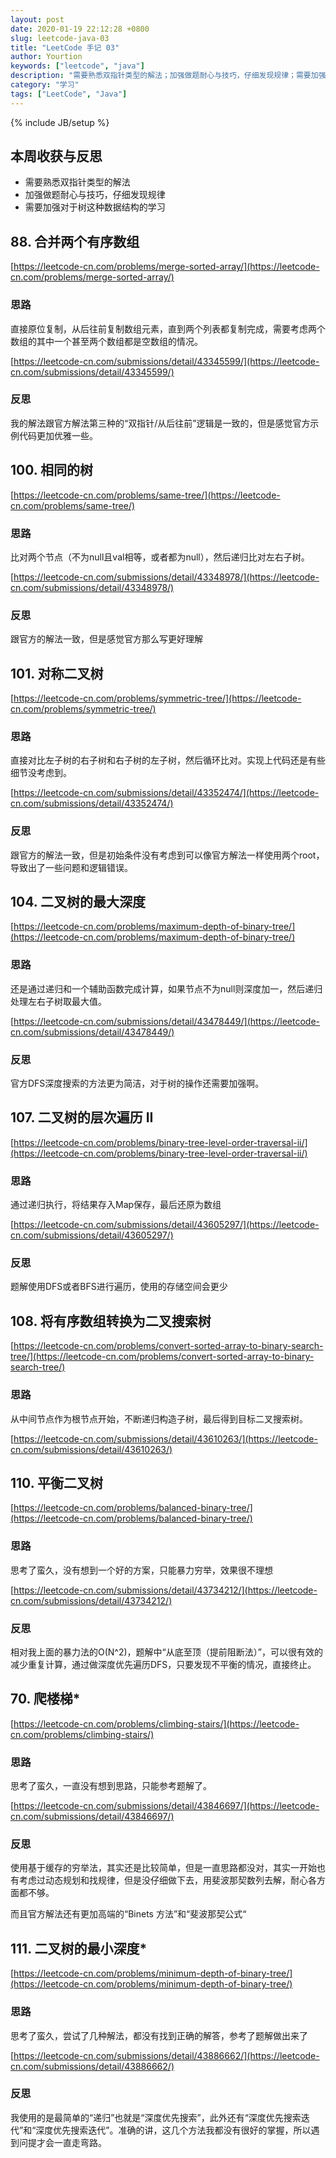 ```yaml
---
layout: post
date: 2020-01-19 22:12:28 +0800
slug: leetcode-java-03
title: "LeetCode 手记 03"
author: Yourtion
keywords: ["leetcode", "java"]
description: "需要熟悉双指针类型的解法；加强做题耐心与技巧，仔细发现规律；需要加强对于树这种数据结构的学习"
category: "学习"
tags: ["LeetCode", "Java"]
---
```

{% include JB/setup %}

## 本周收获与反思

- 需要熟悉双指针类型的解法
- 加强做题耐心与技巧，仔细发现规律
- 需要加强对于树这种数据结构的学习


## 88. 合并两个有序数组

[https://leetcode-cn.com/problems/merge-sorted-array/](https://leetcode-cn.com/problems/merge-sorted-array/)

### 思路

直接原位复制，从后往前复制数组元素，直到两个列表都复制完成，需要考虑两个数组的其中一个甚至两个数组都是空数组的情况。

[https://leetcode-cn.com/submissions/detail/43345599/](https://leetcode-cn.com/submissions/detail/43345599/)

### 反思

我的解法跟官方解法第三种的“双指针/从后往前”逻辑是一致的，但是感觉官方示例代码更加优雅一些。

## 100. 相同的树

[https://leetcode-cn.com/problems/same-tree/](https://leetcode-cn.com/problems/same-tree/)

### 思路

比对两个节点（不为null且val相等，或者都为null），然后递归比对左右子树。

[https://leetcode-cn.com/submissions/detail/43348978/](https://leetcode-cn.com/submissions/detail/43348978/)

### 反思

跟官方的解法一致，但是感觉官方那么写更好理解


## 101. 对称二叉树

[https://leetcode-cn.com/problems/symmetric-tree/](https://leetcode-cn.com/problems/symmetric-tree/)

### 思路

直接对比左子树的右子树和右子树的左子树，然后循环比对。实现上代码还是有些细节没考虑到。

[https://leetcode-cn.com/submissions/detail/43352474/](https://leetcode-cn.com/submissions/detail/43352474/)

### 反思

跟官方的解法一致，但是初始条件没有考虑到可以像官方解法一样使用两个root，导致出了一些问题和逻辑错误。

## 104. 二叉树的最大深度

[https://leetcode-cn.com/problems/maximum-depth-of-binary-tree/](https://leetcode-cn.com/problems/maximum-depth-of-binary-tree/)

### 思路

还是通过递归和一个辅助函数完成计算，如果节点不为null则深度加一，然后递归处理左右子树取最大值。

[https://leetcode-cn.com/submissions/detail/43478449/](https://leetcode-cn.com/submissions/detail/43478449/)

### 反思

官方DFS深度搜索的方法更为简洁，对于树的操作还需要加强啊。


## 107. 二叉树的层次遍历 II

[https://leetcode-cn.com/problems/binary-tree-level-order-traversal-ii/](https://leetcode-cn.com/problems/binary-tree-level-order-traversal-ii/)

### 思路

通过递归执行，将结果存入Map保存，最后还原为数组

[https://leetcode-cn.com/submissions/detail/43605297/](https://leetcode-cn.com/submissions/detail/43605297/)

### 反思

题解使用DFS或者BFS进行遍历，使用的存储空间会更少 

## 108. 将有序数组转换为二叉搜索树

[https://leetcode-cn.com/problems/convert-sorted-array-to-binary-search-tree/](https://leetcode-cn.com/problems/convert-sorted-array-to-binary-search-tree/)

### 思路

从中间节点作为根节点开始，不断递归构造子树，最后得到目标二叉搜索树。

[https://leetcode-cn.com/submissions/detail/43610263/](https://leetcode-cn.com/submissions/detail/43610263/)


## 110. 平衡二叉树

[https://leetcode-cn.com/problems/balanced-binary-tree/](https://leetcode-cn.com/problems/balanced-binary-tree/)

### 思路

思考了蛮久，没有想到一个好的方案，只能暴力穷举，效果很不理想

[https://leetcode-cn.com/submissions/detail/43734212/](https://leetcode-cn.com/submissions/detail/43734212/)

### 反思

相对我上面的暴力法的O(N^2)，题解中“从底至顶（提前阻断法）”，可以很有效的减少重复计算，通过做深度优先遍历DFS，只要发现不平衡的情况，直接终止。


## 70. 爬楼梯*

[https://leetcode-cn.com/problems/climbing-stairs/](https://leetcode-cn.com/problems/climbing-stairs/)

### 思路

思考了蛮久，一直没有想到思路，只能参考题解了。

[https://leetcode-cn.com/submissions/detail/43846697/](https://leetcode-cn.com/submissions/detail/43846697/)

### 反思

使用基于缓存的穷举法，其实还是比较简单，但是一直思路都没对，其实一开始也有考虑过动态规划和找规律，但是没仔细做下去，用斐波那契数列去解，耐心各方面都不够。

而且官方解法还有更加高端的“Binets 方法”和“斐波那契公式“


## 111. 二叉树的最小深度*

[https://leetcode-cn.com/problems/minimum-depth-of-binary-tree/](https://leetcode-cn.com/problems/minimum-depth-of-binary-tree/)

### 思路

思考了蛮久，尝试了几种解法，都没有找到正确的解答，参考了题解做出来了

[https://leetcode-cn.com/submissions/detail/43886662/](https://leetcode-cn.com/submissions/detail/43886662/)

### 反思

我使用的是最简单的“递归”也就是“深度优先搜索”，此外还有“深度优先搜索迭代”和“深度优先搜索迭代”。准确的讲，这几个方法我都没有很好的掌握，所以遇到问提才会一直走弯路。
